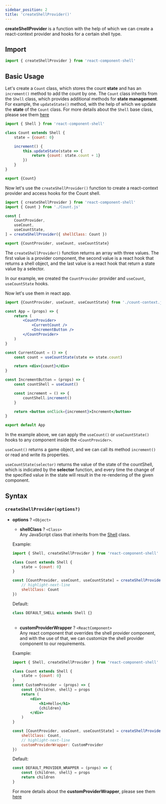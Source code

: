 ```yaml
---
sidebar_position: 2
title: 'createShellProvider()'
---
```


**createShellProvider** is a function with the help of which we can create a react-context provider and hooks for a certain shell type.

## Import

```js
import { createShellProvider } from 'react-component-shell'
```

## Basic Usage

Let's create a `Count` class, which stores the count **state** and has an `increment()` method to add the count by one. The `Count` class inherits from the `Shell` class, which provides additional methods for **state management**. For example, the `updateState()` method, with the help of which we update the **state** of the `Count` class. For more details about the `Shell` base class, please see them [here](/docs/shell)

```js title="Count.js"
import { Shell } from 'react-component-shell'

class Count extends Shell {
    state = {count: 0}

    increment() {
        this.updateState(state => {
            return {count: state.count + 1}
        })
    }
}

export {Count}
```

Now let's use the `createShellProvider()` function to create a react-context provider and access hooks for the Count shell.

```js title="count-context.js"
import { createShellProvider } from 'react-component-shell'
import { Count } from './Count.js'

const [
    CountProvider,
    useCount,
    useCountState,
] = createShellProvider({ shellClass: Count })

export {CountProvider, useCount, useCountState}
```

The `createShellProvider()` function returns an array with three values. The first value is a provider component, the second value is a react hook that returns a shell object, and the last value is a react hook that return a state value by a selector.

In our example, we created the `CountProvider` provider and `useCount`, `useCountState` hooks.

Now let's use them in react app.

```jsx title="App.js"
import {CountProvider, useCount, useCountState} from './count-context.js'

const App = (props) => {
    return (
        <CountProvider>
            <CurrentCount />
            <IncrementButton />
        </CountProvider>
    )
}

const CurrentCount = () => {
    const count = useCountState(state => state.count)

    return <div>{count}</div>
}

const IncrementButton = (props) => {
    const countShell = useCount()

    const increment = () => {
        countShell.increment()
    }

    return <button onClick={increment}>Increment</button>
}

export default App
```

In the example above, we can apply the `useCount()` or `useCountState()` hooks to any component inside the `<CountProvider>`.

`useCount()` returns a game object, and we can call its method `increment()` or read and write its properties.

`useCountState(selector)` returns the value of the state of the countShell, which is indicated by the **selector** function, and every time the change of the specified value in the state will result in the re-rendering of the given component.


## Syntax

### `createShellProvider(options?)`

- **options** ? `<Object>`
    - **shellClass** ? `<Class>`  
    Any JavaScript class that inherits from the [Shell](/docs/shell) class.

    Example:
    ```js
    import { Shell, createShellProvider } from 'react-component-shell'

    class Count extends Shell {
        state = {count: 0}
    }

    const [CountProvider, useCount, useCountState] = createShellProvider({
        // highlight-next-line
        shellClass: Count
    })
    ```
    Default: 
    ```js
    class DEFAULT_SHELL extends Shell {}
    ```
    <br/>

    - **customProviderWrapper** ? `<ReactComponent>`  
    Any react component that overrides the shell provider component, and with the use of that, we can customize the shell provider component to our requirements.

    Example:
    ```jsx
    import { Shell, createShellProvider } from 'react-component-shell'

    class Count extends Shell {
        state = {count: 0}
    }
    const CustomProvider = (props) => {
        const {children, shell} = props
        return (
            <div>
                <h1>Hello</h1>
                {children}
            </div>
        )
    }

    const [CountProvider, useCount, useCountState] = createShellProvider({ 
        shellClass: Count,
        // highlight-next-line
        customProviderWrapper: CustomProvider
    })
    ```
    Default: 
    ```js
    const DEFAULT_PROVIDER_WRAPPER = (props) => {
        const {children, shell} = props
        return children
    }
    ```
    For more details about the **customProviderWrapper**, please see them [here](/docs/customProviderWrapper)